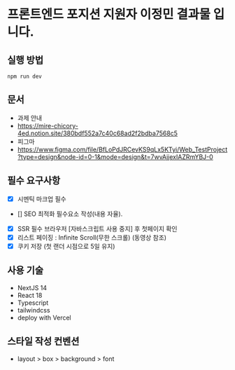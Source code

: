 # 프론트엔드 포지션 지원자 이정민 결과물 입니다.

## 실행 방법

```
npm run dev
```

## 문서

- 과제 안내
- https://mire-chicory-4ed.notion.site/380bdf552a7c40c68ad2f2bdba7568c5
- 피그마
- https://www.figma.com/file/BfLoPdJRCevKS9qLx5KTyi/Web_TestProject?type=design&node-id=0-1&mode=design&t=7wvAjjexIAZRmYBJ-0

## 필수 요구사항

- [x] 시멘틱 마크업 필수
- [] SEO 최적화 필수요소 작성(내용 자율).
- [x] SSR 필수 브라우저 [자바스크립트 사용 중지] 후 첫페이지 확인
- [x] 리스트 페이징 : Infinite Scroll(무한 스크롤) (동영상 참조)
- [x] 쿠키 저장 (첫 랜더 시점으로 5일 유지)

## 사용 기술

- NextJS 14
- React 18
- Typescript
- tailwindcss
- deploy with Vercel

## 스타일 작성 컨벤션

- layout > box > background > font
